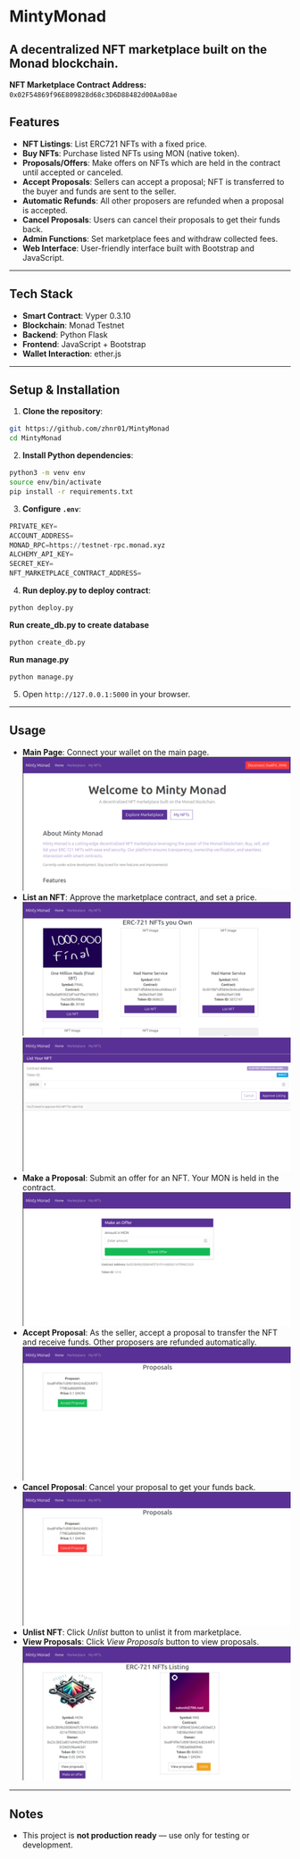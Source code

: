 # MintyMonad

A decentralized NFT marketplace built on the Monad blockchain.
---

**NFT Marketplace Contract Address:** `0x02F54869f96E809828d68c3D6D88482d00Aa08ae`

## Features

* **NFT Listings**: List ERC721 NFTs with a fixed price.
* **Buy NFTs**: Purchase listed NFTs using MON (native token).
* **Proposals/Offers**: Make offers on NFTs which are held in the contract until accepted or canceled.
* **Accept Proposals**: Sellers can accept a proposal; NFT is transferred to the buyer and funds are sent to the seller.
* **Automatic Refunds**: All other proposers are refunded when a proposal is accepted.
* **Cancel Proposals**: Users can cancel their proposals to get their funds back.
* **Admin Functions**: Set marketplace fees and withdraw collected fees.
* **Web Interface**: User-friendly interface built with Bootstrap and JavaScript.

---

## Tech Stack

* **Smart Contract**: Vyper 0.3.10
* **Blockchain**: Monad Testnet
* **Backend**: Python Flask
* **Frontend**: JavaScript + Bootstrap
* **Wallet Interaction**: ether.js


---

## Setup & Installation

1. **Clone the repository**:

```bash
git https://github.com/zhnr01/MintyMonad
cd MintyMonad
```

2. **Install Python dependencies**:

```bash
python3 -m venv env
source env/bin/activate
pip install -r requirements.txt
```

3. **Configure `.env`**:

```python
PRIVATE_KEY=
ACCOUNT_ADDRESS=
MONAD_RPC=https://testnet-rpc.monad.xyz
ALCHEMY_API_KEY=
SECRET_KEY=
NFT_MARKETPLACE_CONTRACT_ADDRESS=
```

4. **Run deploy.py to deploy contract**:

```bash
python deploy.py
```
**Run create_db.py to create database**
```bash
python create_db.py
```

**Run manage.py**
```bash
python manage.py
```

5. Open `http://127.0.0.1:5000` in your browser.

---

## Usage
* **Main Page**: Connect your wallet on the main page.
![Main Page](assets/main.png)
* **List an NFT**: Approve the marketplace contract, and set a price.
![List an NFT](assets/myNftsPage.png)
![Approve page](assets/Approve_List.png)
* **Make a Proposal**: Submit an offer for an NFT. Your MON is held in the contract.
![Make a Proposal](assets/makeAnoffer.png)
* **Accept Proposal**: As the seller, accept a proposal to transfer the NFT and receive funds. 
Other proposers are refunded automatically.
![Accept Proposal](assets/AcceptProposal.png)
* **Cancel Proposal**: Cancel your proposal to get your funds back.
![Cancel Proposal](assets/cancelProposal.png)
* **Unlist NFT**: Click *Unlist* button to unlist it from marketplace.
* **View Proposals**: Click *View Proposals* button to view proposals.
![View Proposals](assets/marketplacePage.png)
---
## Notes
* This project is **not production ready** — use only for testing or development.